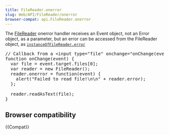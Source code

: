 ```yaml
---
title: FileReader.onerror
slug: Web/API/FileReader/onerror
browser-compat: api.FileReader.onerror
---
```

<p>The <a href="/en-US/docs/Web/API/FileReader">FileReader</a> onerror handler receives an Event object, not an Error object, as a parameter, but an error can be accessed from the FileReader object, as <code><a href="/en-US/docs/Web/API/FileReader/error">instanceOfFileReader.error</a></code></p>

<pre class="brush: js">// Callback from a &lt;input type="file" onchange="onChange(event)"&gt;
function onChange(event) {
  var file = event.target.files[0];
  var reader = new FileReader();
  reader.onerror = function(event) {
    alert("Failed to read file!\n\n" + reader.error);
  };

  reader.readAsText(file);
}
</pre>

<h2 id="Browser_compatibility">Browser compatibility</h2>

<p>{{Compat}}</p>
